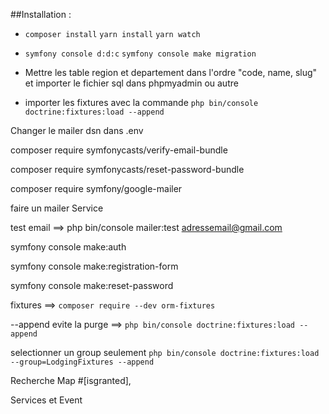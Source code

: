 ##Installation : 

- `composer install` `yarn install` `yarn watch`

- `symfony console d:d:c` `symfony console make migration`

- Mettre les table region et departement dans l'ordre "code, name, slug" et importer le fichier sql dans phpmyadmin ou autre

- importer les fixtures avec la commande `php bin/console doctrine:fixtures:load --append`




Changer le mailer dsn dans .env

composer require symfonycasts/verify-email-bundle

composer require symfonycasts/reset-password-bundle

composer require symfony/google-mailer

faire un mailer Service

test email ==> php bin/console mailer:test adressemail@gmail.com

symfony console make:auth

symfony console make:registration-form

symfony console make:reset-password

fixtures ==> `composer require --dev orm-fixtures`

 --append evite la purge ==> `php bin/console doctrine:fixtures:load --append`

 selectionner un group seulement `php bin/console doctrine:fixtures:load --group=LodgingFixtures --append`

 Recherche Map
 #[isgranted],
 
 
  Services et Event